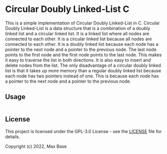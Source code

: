 # Circular Doubly Linked-List C

This is a simple implementation of Circular Doubly Linked-List in C. Circular Doubly Linked-List is a data structure that is a combination of a doubly linked list and a circular linked list. It is a linked list where all nodes are connected to each other. It is a circular linked list because all nodes are connected to each other. It is a doubly linked list because each node has a pointer to the next node and a pointer to the previous node. The last node points to the first node and the first node points to the last node. This makes it easy to traverse the list in both directions. It is also easy to insert and delete nodes from the list. The only disadvantage of a circular doubly linked list is that it takes up more memory than a regular doubly linked list because each node has two pointers instead of one. This is because each node has a pointer to the next node and a pointer to the previous node.

## Usage

```c
```

## License

This project is licensed under the GPL-3.0 License - see the [LICENSE](LICENSE) file for details.

Copyright (c) 2022, Max Base
